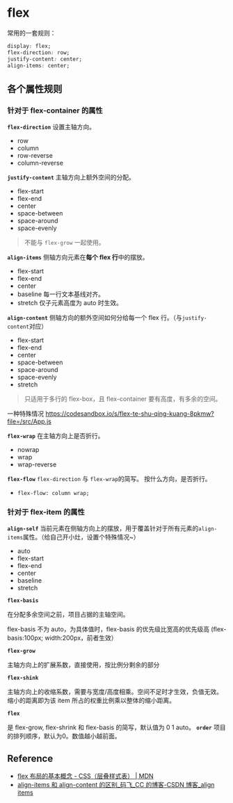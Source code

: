 # flex

常用的一套规则：

```css
display: flex;
flex-direction: row;
justify-content: center;
align-items: center;
```

## 各个属性规则

### 针对于 flex-container 的属性

**`flex-direction`** 设置主轴方向。

- row
- column
- row-reverse
- column-reverse

**`justify-content`** 主轴方向上额外空间的分配。

- flex-start
- flex-end
- center
- space-between
- space-around
- space-evenly

> 不能与 `flex-grow` 一起使用。

**`align-items`** 侧轴方向元素在**每个 flex 行**中的摆放。

- flex-start
- flex-end
- center
- baseline 每一行文本基线对齐。
- stretch 仅子元素高度为 auto 时生效。

**`align-content`** 侧轴方向的额外空间如何分给每一个 flex 行。（与`justify-content`对应）

- flex-start
- flex-end
- center
- space-between
- space-around
- space-evenly
- stretch

> 只适用于多行的 flex-box，且 flex-container 要有高度，有多余的空间。

一种特殊情况
https://codesandbox.io/s/flex-te-shu-qing-kuang-8pkmw?file=/src/App.js

**`flex-wrap`** 在主轴方向上是否折行。

- nowrap
- wrap
- wrap-reverse

**`flex-flow`** `flex-direction` 与 `flex-wrap`的简写。 按什么方向，是否折行。

- `flex-flow: column wrap;`

### 针对于 flex-item 的属性

**`align-self`** 当前元素在侧轴方向上的摆放，用于覆盖针对于所有元素的`align-items`属性。（给自己开小灶，设置个特殊情况~）

- auto
- flex-start
- flex-end
- center
- baseline
- stretch

**`flex-basis`**

在分配多余空间之前，项目占据的主轴空间。

flex-basis 不为 auto，为具体值时，flex-basis 的优先级比宽高的优先级高 (flex-basis:100px; width:200px，前者生效）

**`flex-grow`**

主轴方向上的扩展系数，直接使用，按比例分剩余的部分

**`flex-shink`**

主轴方向上的收缩系数，需要与宽度/高度相乘。空间不足时才生效，负值无效。缩小的距离即为该 item 所占的权重比例乘以整体的缩小距离。

**`flex`**

是 flex-grow, flex-shrink 和 flex-basis 的简写，默认值为 0 1 auto。
**`order`**
项目的排列顺序，默认为0。数值越小越前面。

## Reference

- [flex 布局的基本概念 - CSS（层叠样式表） | MDN](https://developer.mozilla.org/zh-CN/docs/Web/CSS/CSS_Flexible_Box_Layout/Basic_Concepts_of_Flexbox#%E7%AE%80%E5%86%99%E5%B1%9E%E6%80%A7_flex-flow)
- [align-items 和 align-content 的区别\_码飞\_CC 的博客-CSDN 博客\_align items](https://blog.csdn.net/cc18868876837/article/details/88138057)
